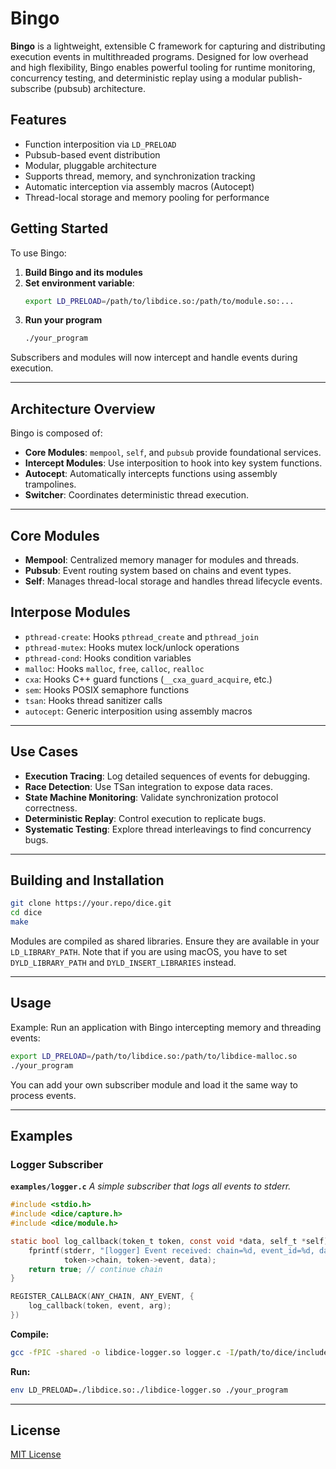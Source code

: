 # Bingo

**Bingo** is a lightweight, extensible C framework for capturing and
distributing execution events in multithreaded programs. Designed for low
overhead and high flexibility, Bingo enables powerful tooling for runtime
monitoring, concurrency testing, and deterministic replay using a modular
publish-subscribe (pubsub) architecture.

## Features

- Function interposition via `LD_PRELOAD`
- Pubsub-based event distribution
- Modular, pluggable architecture
- Supports thread, memory, and synchronization tracking
- Automatic interception via assembly macros (Autocept)
- Thread-local storage and memory pooling for performance

## Getting Started

To use Bingo:

1. **Build Bingo and its modules**
2. **Set environment variable**:
   ```sh
   export LD_PRELOAD=/path/to/libdice.so:/path/to/module.so:...
   ```
3. **Run your program**
   ```sh
   ./your_program
   ```

Subscribers and modules will now intercept and handle events during execution.

---

## Architecture Overview

Bingo is composed of:

- **Core Modules**: `mempool`, `self`, and `pubsub` provide foundational
  services.
- **Intercept Modules**: Use interposition to hook into key system functions.
- **Autocept**: Automatically intercepts functions using assembly trampolines.
- **Switcher**: Coordinates deterministic thread execution.

---

## Core Modules

- **Mempool**: Centralized memory manager for modules and threads.
- **Pubsub**: Event routing system based on chains and event types.
- **Self**: Manages thread-local storage and handles thread lifecycle events.

## Interpose Modules

- `pthread-create`: Hooks `pthread_create` and `pthread_join`
- `pthread-mutex`: Hooks mutex lock/unlock operations
- `pthread-cond`: Hooks condition variables
- `malloc`: Hooks `malloc`, `free`, `calloc`, `realloc`
- `cxa`: Hooks C++ guard functions (`__cxa_guard_acquire`, etc.)
- `sem`: Hooks POSIX semaphore functions
- `tsan`: Hooks thread sanitizer calls
- `autocept`: Generic interposition using assembly macros

---

## Use Cases

- **Execution Tracing**: Log detailed sequences of events for debugging.
- **Race Detection**: Use TSan integration to expose data races.
- **State Machine Monitoring**: Validate synchronization protocol correctness.
- **Deterministic Replay**: Control execution to replicate bugs.
- **Systematic Testing**: Explore thread interleavings to find concurrency bugs.

---

## Building and Installation

```sh
git clone https://your.repo/dice.git
cd dice
make
```

Modules are compiled as shared libraries. Ensure they are available in your
`LD_LIBRARY_PATH`. Note that if you are using macOS, you have to set
`DYLD_LIBRARY_PATH` and `DYLD_INSERT_LIBRARIES` instead.

---

## Usage

Example: Run an application with Bingo intercepting memory and threading events:

```sh
export LD_PRELOAD=/path/to/libdice.so:/path/to/libdice-malloc.so
./your_program
```

You can add your own subscriber module and load it the same way to process events.

---

## Examples

### Logger Subscriber

**`examples/logger.c`**
*A simple subscriber that logs all events to stderr.*

```c
#include <stdio.h>
#include <dice/capture.h>
#include <dice/module.h>

static bool log_callback(token_t token, const void *data, self_t *self) {
    fprintf(stderr, "[logger] Event received: chain=%d, event_id=%d, data=%p\n",
            token->chain, token->event, data);
    return true; // continue chain
}

REGISTER_CALLBACK(ANY_CHAIN, ANY_EVENT, {
    log_callback(token, event, arg);
})
```

**Compile:**
```sh
gcc -fPIC -shared -o libdice-logger.so logger.c -I/path/to/dice/include
```

**Run:**
```sh
env LD_PRELOAD=./libdice.so:./libdice-logger.so ./your_program
```

---

## License

[MIT License](LICENSE)

